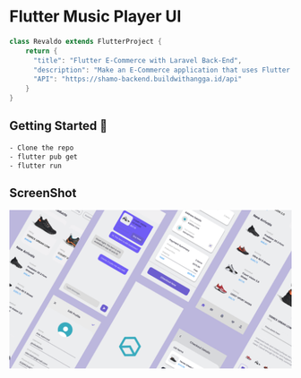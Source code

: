 # Flutter Music Player UI

```dart
class Revaldo extends FlutterProject {
    return {
      "title": "Flutter E-Commerce with Laravel Back-End",
      "description": "Make an E-Commerce application that uses Flutter Technology and Laravel for API",
      "API": "https://shamo-backend.buildwithangga.id/api"
    }
}
```

## Getting Started 🚀

```shell
- Clone the repo
- flutter pub get
- flutter run
```

## ScreenShot
<img src="doc/Cover.png"/>
